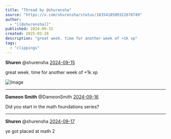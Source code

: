 ```yaml
---
title: "Thread by @shurensha"
source: "https://x.com/shurensha/status/1835418509322678749"
author:
  - "[[@shurensha]]"
published: 2024-09-15
created: 2025-03-28
description: "great week. time for another week of +1k xp"
tags:
  - "clippings"
---
```

**Shuren** @shurensha [2024-09-15](https://x.com/shurensha/status/1835418509322678749)

great week. time for another week of +1k xp

![Image](https://pbs.twimg.com/media/GXi3PoobYAAS-5M?format=jpg&name=large)

---

**Dameon Smith** @DameonSmith [2024-09-16](https://x.com/DameonSmith/status/1835743330015277252)

Did you start in the math foundations series?

---

**Shuren** @shurensha [2024-09-17](https://x.com/shurensha/status/1835856236522467838)

ye got placed at math 2
